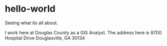 # hello-world
Seeing what its all about. 

I work here at Douglas County as a GIS Analyst.
The address here is 8700 Hospital Drive Douglasville, GA 30134
